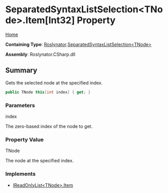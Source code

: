 # SeparatedSyntaxListSelection\<TNode>\.Item\[Int32\] Property

[Home](../../../README.md)

**Containing Type**: [Roslynator](../../README.md)\.[SeparatedSyntaxListSelection\<TNode>](../README.md)

**Assembly**: Roslynator\.CSharp\.dll

## Summary

Gets the selected node at the specified index\.

```csharp
public TNode this[int index] { get; }
```

### Parameters

index

The zero\-based index of the node to get\. 

### Property Value

TNode

The node at the specified index\.

### Implements

* [IReadOnlyList\<TNode>.Item](https://docs.microsoft.com/en-us/dotnet/api/system.collections.generic.ireadonlylist-1.item)
